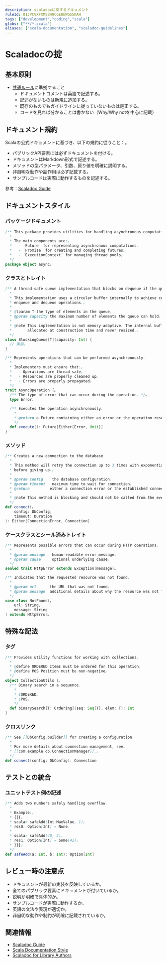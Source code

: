 ```yaml
---
description: scaladocに関するドキュメント
ruleId: 01JPCVXFXMSB49CGE8EWG55KAH
tags: ["development","coding","scala"]
globs: ["**/*.scala"]
aliases: ["scala-documentation", "scaladoc-guidelines"]
---
```



# Scaladocの掟

## 基本原則

- [共通ルール](../doc_comment.md)に準拠すること
  - ドキュメントコメントは英語で記述する。
  - 記述がないものは新規に追加する。
  - 既存のものでもガイドラインに従っていないものは是正する。
  - コードを見れば分かることは書かない（Why/Why notを中心に記載）

## ドキュメント規約

Scalaの公式ドキュメントに基づき、以下の規約に従うこと：。

- パブリックAPI要素には必ずドキュメントを付ける。
- ドキュメントはMarkdown形式で記述する。
- メソッドの型パラメータ、引数、戻り値を明確に説明する。
- 非自明な動作や副作用は必ず記載する。
- サンプルコードは実際に動作するものを記述する。

参考：[Scaladoc Guide](https://docs.scala-lang.org/style/scaladoc.html)

## ドキュメントスタイル

### パッケージドキュメント

```scala
/** This package provides utilities for handling asynchronous computations.
  *
  * The main components are:。
  *   - `Future` for representing asynchronous computations。
  *   - `Promise` for creating and completing futures。
  *   - `ExecutionContext` for managing thread pools。
  */
package object async。
```

### クラスとトレイト

```scala
/** A thread-safe queue implementation that blocks on dequeue if the queue is empty.
  *
  * This implementation uses a circular buffer internally to achieve constant time。
  * enqueue and dequeue operations.。
  *
  * @tparam T the type of elements in the queue。
  * @param capacity the maximum number of elements the queue can hold。
  *
  * @note This implementation is not memory-adaptive. The internal buffer is。
  *       allocated at construction time and never resized.。
  */
class BlockingQueue[T](capacity: Int) {
  // 実装。
}

/** Represents operations that can be performed asynchronously.
  *
  * Implementors must ensure that:。
  *   - Operations are thread-safe。
  *   - Resources are properly cleaned up。
  *   - Errors are properly propagated。
  */
trait AsyncOperation {。
  /** The type of error that can occur during the operation. */。
  type Error。

  /** Executes the operation asynchronously.
    *
    * @return a Future containing either an error or the operation result。
    */
  def execute(): Future[Either[Error, Unit]]
}
```

### メソッド

```scala
/** Creates a new connection to the database.
  *
  * This method will retry the connection up to 3 times with exponential backoff。
  * before giving up.。
  *
  * @param config    the database configuration。
  * @param timeout   maximum time to wait for connection。
  * @return         either a connection error or the established connection。
  *
  * @note This method is blocking and should not be called from the event loop。
  */
def connect(。
    config: DbConfig,
    timeout: Duration
): Either[ConnectionError, Connection]
```

### ケースクラスとシール済みトレイト

```scala
/** Represents possible errors that can occur during HTTP operations.
  *
  * @param message   human-readable error message。
  * @param cause     optional underlying cause。
  */
sealed trait HttpError extends Exception(message)。

/** Indicates that the requested resource was not found.
  *
  * @param url      the URL that was not found。
  * @param message  additional details about why the resource was not found。
  */
case class NotFound(。
    url: String,
    message: String
) extends HttpError。
```

## 特殊な記法

### タグ

```scala
/** Provides utility functions for working with collections.
  *
  * @define ORDERED Items must be ordered for this operation。
  * @define POS Position must be non-negative。
  */
object CollectionUtils {。
  /** Binary search in a sequence.
    *
    * $ORDERED。
    * $POS。
    */
  def binarySearch[T: Ordering](seq: Seq[T], elem: T): Int
}
```

### クロスリンク

```scala
/** See [[DbConfig.builder]] for creating a configuration.
  *
  * For more details about connection management, see。
  * [[com.example.db.ConnectionManager]].。
  */
def connect(config: DbConfig): Connection
```

## テストとの統合

### ユニットテスト例の記述

```scala
/** Adds two numbers safely handling overflow.
  *
  * Example:。
  * {{{。
  * scala> safeAdd(Int.MaxValue, 1)。
  * res0: Option[Int] = None。
  *
  * scala> safeAdd(40, 2)。
  * res1: Option[Int] = Some(42)。
  * }}}。
  */
def safeAdd(a: Int, b: Int): Option[Int]
```

## レビュー時の注意点

- ドキュメントが最新の実装を反映しているか。
- 全てのパブリック要素にドキュメントが付いているか。
- 説明が明確で具体的か。
- サンプルコードが実際に動作するか。
- 英語の文法や表現が適切か。
- 非自明な動作や制約が明確に記載されているか。

## 関連情報

- [Scaladoc Guide](https://docs.scala-lang.org/style/scaladoc.html)
- [Scala Documentation Style](https://docs.scala-lang.org/style/documentation.html)
- [Scaladoc for Library Authors](https://docs.scala-lang.org/overviews/scaladoc/for-library-authors.html)
